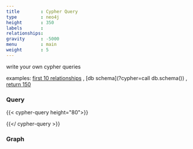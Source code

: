 ```yaml
---
title        : Cypher Query
type         : neo4j
height       : 350
labels       :
relationships:
gravity      : -5000
menu         : main
weight       : 5
---
```


write your own cypher queries

examples: [first 10 relationships](?cypher=MATCH+(a)-[to]-(b)+%0areturn+*+%0aLimit+10) ,
[db schema](?cypher=call db.schema()) ,
[return 150](?cypher=MATCH+(a)-[to]-(b)+%0areturn+*+%0aLimit+150)

### Query
{{< cypher-query height="80">}}

{{</ cypher-query >}}


### Graph